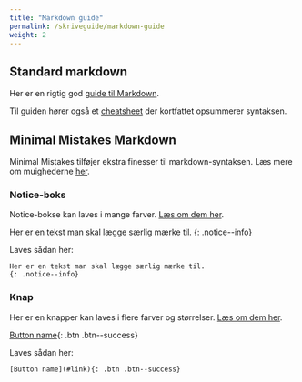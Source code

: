 ```yaml
---
title: "Markdown guide"
permalink: /skriveguide/markdown-guide
weight: 2
---
```


## Standard markdown
Her er en rigtig god [guide til Markdown](https://www.markdownguide.org/basic-syntax/).

Til guiden hører også et [cheatsheet](https://www.markdownguide.org/cheat-sheet/) der kortfattet opsummerer syntaksen.

## Minimal Mistakes Markdown
Minimal Mistakes tilføjer ekstra finesser til markdown-syntaksen. Læs mere om muighederne [her](https://www.fabriziomusacchio.com/blog/2021-08-11-Minimal_Mistakes_Cheat_Sheet).

### Notice-boks
Notice-bokse kan laves i mange farver. [Læs om dem her](https://www.fabriziomusacchio.com/blog/2021-08-11-Minimal_Mistakes_Cheat_Sheet/#notice-boxes).

Her er en tekst man skal lægge særlig mærke til.
{: .notice--info}


Laves sådan her:  
``` 
Her er en tekst man skal lægge særlig mærke til.
{: .notice--info}
```

### Knap
Her er en knapper kan laves i flere farver og størrelser. [Læs om dem her](https://www.fabriziomusacchio.com/blog/2021-08-11-Minimal_Mistakes_Cheat_Sheet/#buttons). 

[Button name](#link){: .btn .btn--success}

Laves sådan her:   
```
[Button name](#link){: .btn .btn--success}
```
